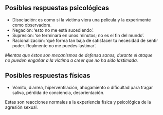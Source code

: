 [Title]: # (Respuestas normales)
[Order]: # (3)

## Posibles respuestas psicológicas

* Disociación: es como si la víctima viera una película y la experimente como observadora. 
* Negación: ‘esto no me está sucediendo’. 
* Supresión: ‘se terminará en unos minutos; no es el fin del mundo’.
* Racionalización: ‘qué forma tan baja de satisfacer tu necesidad de sentir poder. Realmente no me puedes lastimar’.

*Mientas que éstos son mecanismos de defensa sanos, durante el ataque no pueden engañar a la víctima a creer que no ha sido lastimada.*

## Posibles respuestas físicas

* Vómito, diarrea, hiperventilación, ahogamiento o dificultad para tragar saliva, pérdida de conciencia, desorientación.

Estas son reacciones normales a la experiencia física y psicológica de la agresión sexual.
